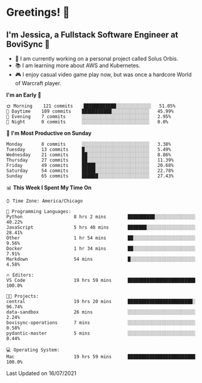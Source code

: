 # Greetings! 🧠

## I'm Jessica, a Fullstack Software Engineer at BoviSync 🐄

- 🌟 I am currently working on a personal project called Solus Orbis.
- 📚 I am learning more about AWS and Kubernetes.
- 🎮 I enjoy casual video game play now, but was once a hardcore World of Warcraft player.

<!--START_SECTION:waka-->
**I'm an Early 🐤** 

```text
🌞 Morning    121 commits    ████████████░░░░░░░░░░░░░   51.05% 
🌆 Daytime    109 commits    ███████████░░░░░░░░░░░░░░   45.99% 
🌃 Evening    7 commits      ░░░░░░░░░░░░░░░░░░░░░░░░░   2.95% 
🌙 Night      0 commits      ░░░░░░░░░░░░░░░░░░░░░░░░░   0.0%

```
📅 **I'm Most Productive on Sunday** 

```text
Monday       8 commits      ░░░░░░░░░░░░░░░░░░░░░░░░░   3.38% 
Tuesday      13 commits     █░░░░░░░░░░░░░░░░░░░░░░░░   5.49% 
Wednesday    21 commits     ██░░░░░░░░░░░░░░░░░░░░░░░   8.86% 
Thursday     27 commits     ██░░░░░░░░░░░░░░░░░░░░░░░   11.39% 
Friday       49 commits     █████░░░░░░░░░░░░░░░░░░░░   20.68% 
Saturday     54 commits     █████░░░░░░░░░░░░░░░░░░░░   22.78% 
Sunday       65 commits     ██████░░░░░░░░░░░░░░░░░░░   27.43%

```


📊 **This Week I Spent My Time On** 

```text
⌚︎ Time Zone: America/Chicago

💬 Programming Languages: 
Python                   8 hrs 2 mins        ██████████░░░░░░░░░░░░░░░   40.22% 
JavaScript               5 hrs 40 mins       ███████░░░░░░░░░░░░░░░░░░   28.41% 
Other                    1 hr 54 mins        ██░░░░░░░░░░░░░░░░░░░░░░░   9.56% 
Docker                   1 hr 34 mins        ██░░░░░░░░░░░░░░░░░░░░░░░   7.91% 
Markdown                 54 mins             █░░░░░░░░░░░░░░░░░░░░░░░░   4.58%

🔥 Editors: 
VS Code                  19 hrs 59 mins      █████████████████████████   100.0%

🐱‍💻 Projects: 
central                  19 hrs 20 mins      ████████████████████████░   96.74% 
data-sandbox             26 mins             ░░░░░░░░░░░░░░░░░░░░░░░░░   2.24% 
bovisync-operations      7 mins              ░░░░░░░░░░░░░░░░░░░░░░░░░   0.58% 
pydantic-master          5 mins              ░░░░░░░░░░░░░░░░░░░░░░░░░   0.44%

💻 Operating System: 
Mac                      19 hrs 59 mins      █████████████████████████   100.0%

```


 Last Updated on 16/07/2021
<!--END_SECTION:waka-->

<!--
**jessikuh/jessikuh** is a ✨ _special_ ✨ repository because its `README.md` (this file) appears on your GitHub profile.

Here are some ideas to get you started:

- 🔭 I’m currently working on ...
- 🌱 I’m currently learning ...
- 👯 I’m looking to collaborate on ...
- 🤔 I’m looking for help with ...
- 💬 Ask me about ...
- 📫 How to reach me: ...
- 😄 Pronouns: ...
- ⚡ Fun fact: ...
-->
